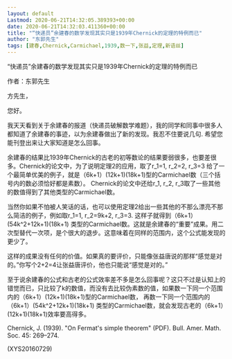 ```yaml
---
layout: default
Lastmod: 2020-06-21T14:32:05.389393+00:00
date: 2020-06-21T14:32:03.411360+00:00
title: "“快递员”余建春的数学发现其实只是1939年Chernick的定理的特例而已"
author: "东郭先生"
tags: [建春,Chernick,Carmichael,1939,数一下,张益,定理,新语丝]
---
```


“快递员”余建春的数学发现其实只是1939年Chernick的定理的特例而已

作者：东郭先生

方先生，

您好。

我天天看到关于余建春的报道（快递员破解数学难题），我的同学和同事中很多人都知道了余建春的事迹，以为余建春做出了新的发现。我忍不住要说几句. 希望您能刊登出来让大家知道是怎么回事。

余建春的结果比1939年Chernick的古老的初等数论的结果要弱很多，也要差很多。Chernick的论文中，为了说明定理2的应用，取了r_1=1, r_2=2, r_3=3 给了一个最简单优美的例子，就是（6k+1）(12k+1)(18k+1)型的Carmichael数（三个括号内的数必须恰好都是素数）。 Chernick的论文中还给r_1, r_2, r_3取了一些其他的数值得到了其他类型的Carmichael数。

当然你如果不怕被人笑话的话，也可以使用定理2给出一些其他的不那么漂亮不那么简洁的例子，例如取r_1=1, r_2=9k+2, r_3=3. 这样子就得到（6k+1）(54k^2+12k+1)(18k+1) 类型的Carmichael数。这就是余建春的“重要”成果。用二次型替代一次项，是个很大的退步。这意味着在同样的范围内，这个公式能发现的更少了。

这样的成果没有任何的价值。如果真的要评价，只能像张益唐说的那样“感觉是对的。”你写个2+2=4让张益唐评价，他也只能说“感觉是对的。”

至于说余建春的公式和古老的公式效率差不多是怎么回事呢？这只不过是认知上的错觉而已，只比较了k的数值，而没有去比较伪素数的值，如果数一下同一个范围内的（6k+1）(12k+1)(18k+1)型的Carmichael数， 再数一下同一个范围内的（6k+1）(54k^2+12k+1)(18k+1) 类型的Carmichael数，就会发现古老的（6k+1）(12k+1)(18k+1)效率要高得多。

Chernick, J. (1939). "On Fermat's simple theorem" (PDF). Bull. Amer. Math. Soc. 45: 269–274.

(XYS20160729)

